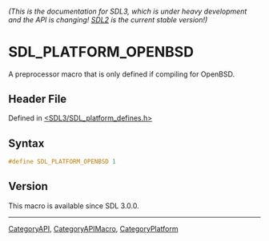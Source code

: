 ###### (This is the documentation for SDL3, which is under heavy development and the API is changing! [SDL2](https://wiki.libsdl.org/SDL2/) is the current stable version!)
# SDL_PLATFORM_OPENBSD

A preprocessor macro that is only defined if compiling for OpenBSD.

## Header File

Defined in [<SDL3/SDL_platform_defines.h>](https://github.com/libsdl-org/SDL/blob/main/include/SDL3/SDL_platform_defines.h)

## Syntax

```c
#define SDL_PLATFORM_OPENBSD 1
```

## Version

This macro is available since SDL 3.0.0.

----
[CategoryAPI](CategoryAPI), [CategoryAPIMacro](CategoryAPIMacro), [CategoryPlatform](CategoryPlatform)

